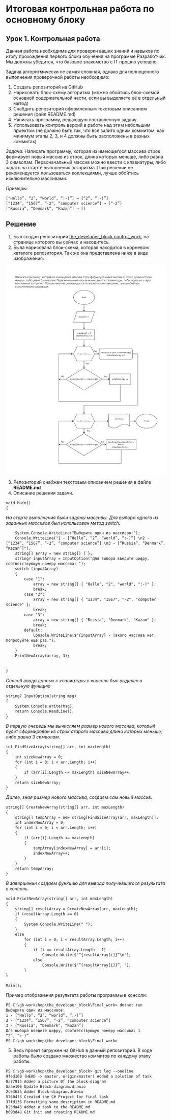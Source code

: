 # Итоговая контрольная работа по основному блоку
## Урок 1. Контрольная работа
Данная работа необходима для проверки ваших знаний и навыков по итогу прохождения первого блока обучения на программе Разработчик. Мы должны убедится, что базовое знакомство с IT прошло успешно.

Задача алгоритмически не самая сложная, однако для полноценного выполнения проверочной работы необходимо:

1. Создать репозиторий на GitHub
2. Нарисовать блок-схему алгоритма (можно обойтись блок-схемой основной содержательной части, если вы выделяете её в отдельный метод)
3. Снабдить репозиторий оформленным текстовым описанием решения (файл README.md)
4. Написать программу, решающую поставленную задачу
5. Использовать контроль версий в работе над этим небольшим проектом (не должно быть так, что всё залито одним коммитом, как минимум этапы 2, 3, и 4 должны быть расположены в разных коммитах)

*Задача:* Написать программу, которая из имеющегося массива строк формирует новый массив из строк, длина которых меньше, либо равна 3 символам. Первоначальный массив можно ввести с клавиатуры, либо задать на старте выполнения алгоритма. При решении не рекомендуется пользоваться коллекциями, лучше обойтись исключительно массивами.

*Примеры:*
```
[“Hello”, “2”, “world”, “:-)”] → [“2”, “:-)”]
[“1234”, “1567”, “-2”, “computer science”] → [“-2”]
[“Russia”, “Denmark”, “Kazan”] → []
```

## Решение

1. Был создан репозиторий [the_developer_block.control_work](https://github.com/intenebris/the_developer_block.control_work), на странице которого вы сейчас и находитесь.
2. Была нарисована блок-схема, которая находится в корневом каталоге репозитория. Так же она представлена ниже в виде изображения.

![block-diagram](Block-diagram.jpg)

3. Репозиторий снабжен текстовым описанием решения в файле **README.md**
4. Описание решения задачи.

```
void Main()
{
```
*На старте выполнения были заданы массивы. Для выбора одного из заданных массивов был использован метод switch.*
```
    System.Console.WriteLine("Выберите один из массивов:");
    Console.WriteLine("1 - [“Hello”, “2”, “world”, “:-)”] \n2 - [“1234”, “1567”, “-2”, “computer science”] \n3 - [“Russia”, “Denmark”, “Kazan”]");
    string[] array = new string[] { };
    string? inputArray = InputOption("Для выбора введите цифру, соответствующую номеру массива: ");
    switch (inputArray)
    {
        case "1":
            array = new string[] { "Hello", "2", "world", ":-)" };
            break;
        case "2":
            array = new string[] { "1234", "1567", "-2", "computer science" };
            break;
        case "3":
            array = new string[] { "Russia", "Denmark", "Kazan" };
            break;
        default:
            Console.WriteLine($"{inputArray} - Такого массива нет. Попробуйте еще раз.");
            break;
    }
    PrintNewArray(array, 3);


}
```
*Способ ввода данных с клавиатуры в консоле был выделен в отдельную функцию*
```
string? InputOption(string msg)
{
    System.Console.Write(msg);
    return Console.ReadLine();
}
```
*В первую очередь мы вычисляем размер нового массива, который будет сформирован из строк старого массива длина которых меньше, либо равна 3 символам.*
```
int FindSizeArray(string[] arr, int maxLength)
{
    int sizeNewArray = 0;
    for (int i = 0; i < arr.Length; i++)
    {
        if (arr[i].Length <= maxLength) sizeNewArray++;
    }
    return sizeNewArray;
}
```
*Далее, зная размер нового массива, создаем сам новый массив.*
```
string[] CreateNewArray(string[] arr, int maxLength)
{
    string[] tempArray = new string[FindSizeArray(arr, maxLength)];
    int indexNewArray = 0;
    for (int i = 0; i < arr.Length; i++)
    {
        if (arr[i].Length <= maxLength)
        {
            tempArray[indexNewArray] = arr[i];
            indexNewArray++;
        }
    }
    return tempArray;
}
```
*В завершении создаем функцию для вывода получившегося результата в консоль.*
```
void PrintNewArray(string[] arr, int maxLength)
{
    string[] resultArray = CreateNewArray(arr, maxLength);
    if (resultArray.Length == 0)
    {
        System.Console.WriteLine(" ");
    }
    else
        for (int i = 0; i < resultArray.Length; i++)
        {
            if (i == resultArray.Length - 1)
                Console.Write($"“{resultArray[i]}”\n");
            else
                Console.Write($"“{resultArray[i]}”, ");
        }
}

Main();
```

Пример отображения результата работы программы в консоли:
```
PS C:\gb-workshop\the_developer_block\Final_work> dotnet run
Выберите один из массивов:
1 - [“Hello”, “2”, “world”, “:-)”]
2 - [“1234”, “1567”, “-2”, “computer science”]
3 - [“Russia”, “Denmark”, “Kazan”]
Для выбора введите цифру, соответствующую номеру массива: 1
“2”, “:-)”
PS C:\gb-workshop\the_developer_block\Final_work> 
```

5. Весь проект загружен на GitHub в данный репозиторий. В ходе работы было создано множество коммитов по каждому этапу работы. 
```
PS C:\gb-workshop\the_developer_block> git log --oneline
9fed160 (HEAD -> master, origin/master) Added a solution of task
0a77915 Added a picture 0f the block-diagram
5aae106 Update Block-diagram.drawio
2c53635 Added Block-diagram.drawio
57604f3 Created the C# Project for final task
37fd136 Formatting some description in README.md
b25da43 Added a task to the README.md
b093d48 Git init and creating README.md
```
